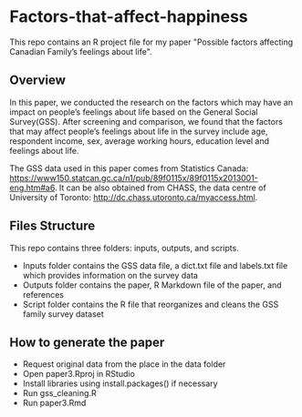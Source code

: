 # Factors-that-affect-happiness
This repo contains an R project file for my paper "Possible factors affecting Canadian Family’s feelings about life".

## Overview
In this paper, we conducted the research on the factors which may have an impact on people’s feelings about life based on the General Social Survey(GSS). After screening and comparison, we found that the factors that may affect people’s feelings about life in the survey include age, respondent income, sex, average working hours, education level and feelings about life.

The GSS data used in this paper comes from Statistics Canada: https://www150.statcan.gc.ca/n1/pub/89f0115x/89f0115x2013001-eng.htm#a6.
It can be also obtained from CHASS, the data centre of University of Toronto: http://dc.chass.utoronto.ca/myaccess.html.

## Files Structure
This repo contains three folders: inputs, outputs, and scripts. 

- Inputs folder contains the GSS data file, a dict.txt file and labels.txt file which provides information on the survey data 
- Outputs folder contains the paper, R Markdown file of the paper, and references
- Script folder contains the R file that reorganizes and cleans the GSS family survey dataset

## How to generate the paper
- Request original data from the place in the data folder
- Open paper3.Rproj in RStudio
- Install libraries using install.packages() if necessary
- Run gss_cleaning.R
- Run paper3.Rmd
